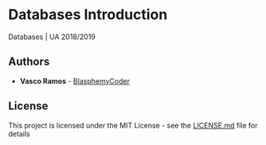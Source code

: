 # Databases Introduction
Databases | UA 2018/2019 

## Authors
* **Vasco Ramos** - [BlasphemyCoder](https://github.com/BlasphemyCoder)

## License
This project is licensed under the MIT License - see the [LICENSE.md](LICENSE.md) file for details
